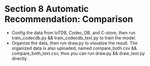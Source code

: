 # Section 8    Automatic Recommendation: Comparison

+ Config the data from IoTDB, Codec\_DB, and C-store, then run train\_codecdb.py && train\_codecdb\_text.py to train the model.
+ Organize the data, then run draw.py to visualize the result. The organized data is also uploaded, named compare_both.csv && compare_both_text.csv, thus you can run draw.py && draw_text.py directly.